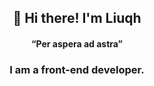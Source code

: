 <div align="center" width="50">
 <h2 align="center">👋 Hi there! I'm Liuqh</h2>
</div>

<h4 align="center">“Per aspera ad astra”</h4>

<h3 align="center">I am a front-end developer.</h3>
<!-- <div align="center" >
  <a  href="http://www.liuqh.cn"><img  src="http://qiniu.liuqh.cn/banner1.jpg"></img></a> 
</div> -->
<br>
